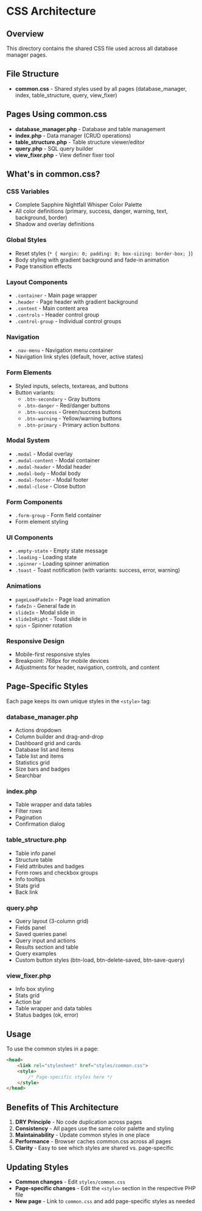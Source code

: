 # CSS Architecture

## Overview

This directory contains the shared CSS file used across all database manager pages.

## File Structure

- **common.css** - Shared styles used by all pages (database_manager, index, table_structure, query, view_fixer)

## Pages Using common.css

- **database_manager.php** - Database and table management
- **index.php** - Data manager (CRUD operations)
- **table_structure.php** - Table structure viewer/editor
- **query.php** - SQL query builder
- **view_fixer.php** - View definer fixer tool

## What's in common.css?

### CSS Variables
- Complete Sapphire Nightfall Whisper Color Palette
- All color definitions (primary, success, danger, warning, text, background, border)
- Shadow and overlay definitions

### Global Styles
- Reset styles (`* { margin: 0; padding: 0; box-sizing: border-box; }`)
- Body styling with gradient background and fade-in animation
- Page transition effects

### Layout Components
- `.container` - Main page wrapper
- `.header` - Page header with gradient background
- `.content` - Main content area
- `.controls` - Header control group
- `.control-group` - Individual control groups

### Navigation
- `.nav-menu` - Navigation menu container
- Navigation link styles (default, hover, active states)

### Form Elements
- Styled inputs, selects, textareas, and buttons
- Button variants:
  - `.btn-secondary` - Gray buttons
  - `.btn-danger` - Red/danger buttons
  - `.btn-success` - Green/success buttons
  - `.btn-warning` - Yellow/warning buttons
  - `.btn-primary` - Primary action buttons

### Modal System
- `.modal` - Modal overlay
- `.modal-content` - Modal container
- `.modal-header` - Modal header
- `.modal-body` - Modal body
- `.modal-footer` - Modal footer
- `.modal-close` - Close button

### Form Components
- `.form-group` - Form field container
- Form element styling

### UI Components
- `.empty-state` - Empty state message
- `.loading` - Loading state
- `.spinner` - Loading spinner animation
- `.toast` - Toast notification (with variants: success, error, warning)

### Animations
- `pageLoadFadeIn` - Page load animation
- `fadeIn` - General fade in
- `slideIn` - Modal slide in
- `slideInRight` - Toast slide in
- `spin` - Spinner rotation

### Responsive Design
- Mobile-first responsive styles
- Breakpoint: 768px for mobile devices
- Adjustments for header, navigation, controls, and content

## Page-Specific Styles

Each page keeps its own unique styles in the `<style>` tag:

### database_manager.php
- Actions dropdown
- Column builder and drag-and-drop
- Dashboard grid and cards
- Database list and items
- Table list and items
- Statistics grid
- Size bars and badges
- Searchbar

### index.php
- Table wrapper and data tables
- Filter rows
- Pagination
- Confirmation dialog

### table_structure.php
- Table info panel
- Structure table
- Field attributes and badges
- Form rows and checkbox groups
- Info tooltips
- Stats grid
- Back link

### query.php
- Query layout (3-column grid)
- Fields panel
- Saved queries panel
- Query input and actions
- Results section and table
- Query examples
- Custom button styles (btn-load, btn-delete-saved, btn-save-query)

### view_fixer.php
- Info box styling
- Stats grid
- Action bar
- Table wrapper and data tables
- Status badges (ok, error)

## Usage

To use the common styles in a page:

```html
<head>
    <link rel="stylesheet" href="styles/common.css">
    <style>
        /* Page-specific styles here */
    </style>
</head>
```

## Benefits of This Architecture

1. **DRY Principle** - No code duplication across pages
2. **Consistency** - All pages use the same color palette and styling
3. **Maintainability** - Update common styles in one place
4. **Performance** - Browser caches common.css across all pages
5. **Clarity** - Easy to see which styles are shared vs. page-specific

## Updating Styles

- **Common changes** - Edit `styles/common.css`
- **Page-specific changes** - Edit the `<style>` section in the respective PHP file
- **New page** - Link to `common.css` and add page-specific styles as needed

